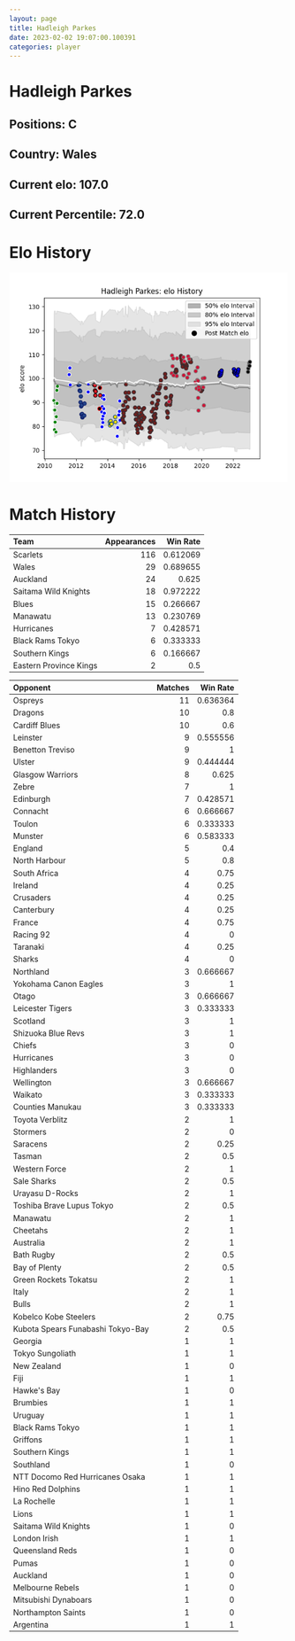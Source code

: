 ```yaml
---  
layout: page  
title: Hadleigh Parkes  
date: 2023-02-02 19:07:00.100391  
categories: player  
---
```

# Hadleigh Parkes

## Positions: C

## Country: Wales

## Current elo: 107.0

## Current Percentile: 72.0

# Elo History


![elo history](history_HadleighParkes.png)
# Match History


| Team                   |   Appearances |   Win Rate |
|:-----------------------|--------------:|-----------:|
| Scarlets               |           116 |   0.612069 |
| Wales                  |            29 |   0.689655 |
| Auckland               |            24 |   0.625    |
| Saitama Wild Knights   |            18 |   0.972222 |
| Blues                  |            15 |   0.266667 |
| Manawatu               |            13 |   0.230769 |
| Hurricanes             |             7 |   0.428571 |
| Black Rams Tokyo       |             6 |   0.333333 |
| Southern Kings         |             6 |   0.166667 |
| Eastern Province Kings |             2 |   0.5      |

| Opponent                          |   Matches |   Win Rate |
|:----------------------------------|----------:|-----------:|
| Ospreys                           |        11 |   0.636364 |
| Dragons                           |        10 |   0.8      |
| Cardiff Blues                     |        10 |   0.6      |
| Leinster                          |         9 |   0.555556 |
| Benetton Treviso                  |         9 |   1        |
| Ulster                            |         9 |   0.444444 |
| Glasgow Warriors                  |         8 |   0.625    |
| Zebre                             |         7 |   1        |
| Edinburgh                         |         7 |   0.428571 |
| Connacht                          |         6 |   0.666667 |
| Toulon                            |         6 |   0.333333 |
| Munster                           |         6 |   0.583333 |
| England                           |         5 |   0.4      |
| North Harbour                     |         5 |   0.8      |
| South Africa                      |         4 |   0.75     |
| Ireland                           |         4 |   0.25     |
| Crusaders                         |         4 |   0.25     |
| Canterbury                        |         4 |   0.25     |
| France                            |         4 |   0.75     |
| Racing 92                         |         4 |   0        |
| Taranaki                          |         4 |   0.25     |
| Sharks                            |         4 |   0        |
| Northland                         |         3 |   0.666667 |
| Yokohama Canon Eagles             |         3 |   1        |
| Otago                             |         3 |   0.666667 |
| Leicester Tigers                  |         3 |   0.333333 |
| Scotland                          |         3 |   1        |
| Shizuoka Blue Revs                |         3 |   1        |
| Chiefs                            |         3 |   0        |
| Hurricanes                        |         3 |   0        |
| Highlanders                       |         3 |   0        |
| Wellington                        |         3 |   0.666667 |
| Waikato                           |         3 |   0.333333 |
| Counties Manukau                  |         3 |   0.333333 |
| Toyota Verblitz                   |         2 |   1        |
| Stormers                          |         2 |   0        |
| Saracens                          |         2 |   0.25     |
| Tasman                            |         2 |   0.5      |
| Western Force                     |         2 |   1        |
| Sale Sharks                       |         2 |   0.5      |
| Urayasu D-Rocks                   |         2 |   1        |
| Toshiba Brave Lupus Tokyo         |         2 |   0.5      |
| Manawatu                          |         2 |   1        |
| Cheetahs                          |         2 |   1        |
| Australia                         |         2 |   1        |
| Bath Rugby                        |         2 |   0.5      |
| Bay of Plenty                     |         2 |   0.5      |
| Green Rockets Tokatsu             |         2 |   1        |
| Italy                             |         2 |   1        |
| Bulls                             |         2 |   1        |
| Kobelco Kobe Steelers             |         2 |   0.75     |
| Kubota Spears Funabashi Tokyo-Bay |         2 |   0.5      |
| Georgia                           |         1 |   1        |
| Tokyo Sungoliath                  |         1 |   1        |
| New Zealand                       |         1 |   0        |
| Fiji                              |         1 |   1        |
| Hawke's Bay                       |         1 |   0        |
| Brumbies                          |         1 |   1        |
| Uruguay                           |         1 |   1        |
| Black Rams Tokyo                  |         1 |   1        |
| Griffons                          |         1 |   1        |
| Southern Kings                    |         1 |   1        |
| Southland                         |         1 |   0        |
| NTT Docomo Red Hurricanes Osaka   |         1 |   1        |
| Hino Red Dolphins                 |         1 |   1        |
| La Rochelle                       |         1 |   1        |
| Lions                             |         1 |   1        |
| Saitama Wild Knights              |         1 |   0        |
| London Irish                      |         1 |   1        |
| Queensland Reds                   |         1 |   0        |
| Pumas                             |         1 |   0        |
| Auckland                          |         1 |   0        |
| Melbourne Rebels                  |         1 |   0        |
| Mitsubishi Dynaboars              |         1 |   0        |
| Northampton Saints                |         1 |   0        |
| Argentina                         |         1 |   1        |